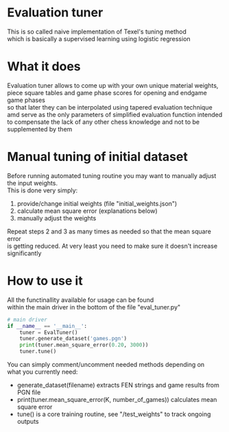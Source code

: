 # Evaluation tuner
This is so called naive implementation of Texel's tuning method<br>
which is basically a supervised learning using logistic regression

# What it does
Evaluation tuner allows to come up with your own unique material weights,<br>
piece square tables and game phase scores for opening and endgame game phases<br>
so that later they can be interpolated using tapered evaluation technique<br>
amd serve as the only parameters of simplified evaluation function intended<br>
to compensate the lack of any other chess knowledge and not to be supplemented by them

# Manual tuning of initial dataset
Before running automated tuning routine you may want to manually adjust the input weights.<br>
This is done very simply:<br>
1. provide/change initial weights (file "initial_weights.json")
2. calculate mean square error (explanations below)
3. manually adjust the weights

Repeat steps 2 and 3 as many times as needed so that the mean square error<br>
is getting reduced. At very least you need to make sure it doesn't increase significantly

# How to use it
All the functinallity available for usage can be found<br>
within the main driver in the bottom of the file "eval_tuner.py"

```python
# main driver
if __name__ == '__main__':
    tuner = EvalTuner()
    tuner.generate_dataset('games.pgn')
    print(tuner.mean_square_error(0.20, 3000))
    tuner.tune()
```

You can simply comment/uncomment needed methods depending on<br>
what you currently need:

 - generate_dataset(filename) extracts FEN strings and game results from PGN file<br>
 - print(tuner.mean_square_error(K, number_of_games)) calculates mean square error<br>
 - tune() is a core training routine, see "/test_weights" to track ongoing outputs
 
 
 
 
 

